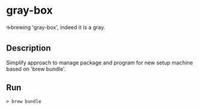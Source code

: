 # gray-box
☕brewing 'gray-box', indeed it is a gray.


## Description
Simplify approach to manage package and program for new setup machine based on 'brew bundle'.

## Run
```
> brew bundle
```
